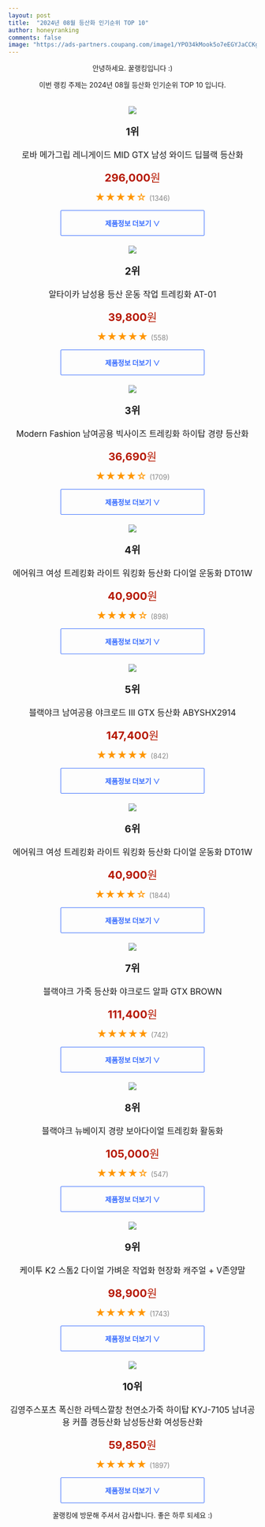 ```yaml
---
layout: post
title:  "2024년 08월 등산화 인기순위 TOP 10"
author: honeyranking
comments: false
image: "https://ads-partners.coupang.com/image1/YPO34kMook5o7eEGYJaCCKgruUNCJlqcSZnxS3L4ufa0t64SKD4OxSh_9kmXS78U44s-0xu_9c5bJaCy8qoXC_nni7GbZfPH8ZZUTj7JAM3Oc0uRf2xv6b-Lcs8m1rI1vQUTgmh2kwyUz4zyseUjCM56N4ni6uH9bXhKxHLoD-GfJ5dIMphDD1AMyhDXCoqGvaT-mDqGKY1On4y68qmhQ_uaCeaM2aClnnHkYVfSGmhIJ8zdzLFlbL45IptCkoqDQ6dCeDAM9iTg6qNhqBIxA_qGP2VGR4WQijwdTJ5wd70h1Omp2KkvkSLmF5ML0g=="
---
```

<p style="text-align: center;">안녕하세요. 꿀랭킹입니다 :)</p>
<p style="text-align: center;">이번 랭킹 주제는 2024년 08월 등산화 인기순위 TOP 10 입니다.</p><center><img src="https://ads-partners.coupang.com/image1/YPO34kMook5o7eEGYJaCCKgruUNCJlqcSZnxS3L4ufa0t64SKD4OxSh_9kmXS78U44s-0xu_9c5bJaCy8qoXC_nni7GbZfPH8ZZUTj7JAM3Oc0uRf2xv6b-Lcs8m1rI1vQUTgmh2kwyUz4zyseUjCM56N4ni6uH9bXhKxHLoD-GfJ5dIMphDD1AMyhDXCoqGvaT-mDqGKY1On4y68qmhQ_uaCeaM2aClnnHkYVfSGmhIJ8zdzLFlbL45IptCkoqDQ6dCeDAM9iTg6qNhqBIxA_qGP2VGR4WQijwdTJ5wd70h1Omp2KkvkSLmF5ML0g==" style="margin-top:20px" /></center><p style="text-align: center; font-size: 20px"><b>1위</b></p><p style="text-align: center; font-size: 17px">로바 메가그립 레니게이드 MID GTX 남성 와이드 딥블랙 등산화</p><p style="text-align: center;"><span style="color: #b61800; font-size: 22px;"><b>296,000</b>원</span></p><p style="text-align: center;"><span style="color: #ff9600; font-size: 20px;">★★★★☆ </span><span style="color: #878787;">(1346)</span></p><center><a href="https://link.coupang.com/re/AFFSDP?lptag=AF3899140&subid=honeyrank&pageKey=7360979293&itemId=18964730028&vendorItemId=86090540639&traceid=V0-153-d6a8bb04720ab015&clickBeacon=7d1db530-56ab-11ef-8d01-b04e532b14a4%7E3&requestid=20240810090000915036465985&token=31850C%7CMIXED"><div style="font-size: 14px; display: inline-block; padding: 15px 90px; color: #346aff; border-radius: 2px; border: 1px solid #346aff; cursor: pointer;"><b>제품정보 더보기 &or;</b></div></a></center><center><img src="https://ads-partners.coupang.com/image1/uOUvcPNDchhJQApcuG4bvpX9qIaTbHJVIWjqM_zagxj4D2MB_2670Dte2MTG-rm0xUi19llsF0RAjqCGRB9feWVBUP9UcN1Qh6P953gMpzyhTizRqdmAO_guzLvc_RtTIwsCnAnsrlXJyNsKM8RoMzzmRXp11Ie1jCmxMkeM51Zaxw76xSOqo81-oXg8qSIiSL2JCMQjsEnZI_oYVerYZ0OzMw8ofTpNXYKtnhSjawd2rPMzEAV2Kz_dqvRsrCFfl7TK2MP2wLdYQzd9Vnk19JO4GtAudn_LL6o=" style="margin-top:20px" /></center><p style="text-align: center; font-size: 20px"><b>2위</b></p><p style="text-align: center; font-size: 17px">알타이카 남성용 등산 운동 작업 트레킹화 AT-01</p><p style="text-align: center;"><span style="color: #b61800; font-size: 22px;"><b>39,800</b>원</span></p><p style="text-align: center;"><span style="color: #ff9600; font-size: 20px;">★★★★★ </span><span style="color: #878787;">(558)</span></p><center><a href="https://link.coupang.com/re/AFFSDP?lptag=AF3899140&subid=honeyrank&pageKey=1105280628&itemId=2066507035&vendorItemId=70065687481&traceid=V0-153-7aeff4e663b0b616&requestid=20240810090000915036465985&token=31850C%7CMIXED"><div style="font-size: 14px; display: inline-block; padding: 15px 90px; color: #346aff; border-radius: 2px; border: 1px solid #346aff; cursor: pointer;"><b>제품정보 더보기 &or;</b></div></a></center><center><img src="https://ads-partners.coupang.com/image1/2YEgm_vtYuLC8jAG2bKc4ZHYoSbQXs4ld99bqlqMAIWx2sel8SlHcZ1znlBk_2XEhxgHavD5l7q08aKTq4k0FdMe7yM3Unu5YwMqRjb76f6u-Q2pDS23fQRHBFurXJoBecgaVBOeVtI0It2ZDW_w5xTBWF4VWmfu3kSLO_fzU1hkhOMNJIRnNnMFTyB7oDedr5FPrH-2DwuRZ6t8QIZdCLSv07Uid-BlvhPSecdODl3SsWmJCg93T-_LfndV8F1Ta5kpmqNtgflIAGAndqyn4IJSnliBHJuC_vJZd1NaSpp7lmVDQXnzJEy3tw==" style="margin-top:20px" /></center><p style="text-align: center; font-size: 20px"><b>3위</b></p><p style="text-align: center; font-size: 17px">Modern Fashion 남여공용 빅사이즈 트레킹화 하이탑 경량 등산화</p><p style="text-align: center;"><span style="color: #b61800; font-size: 22px;"><b>36,690</b>원</span></p><p style="text-align: center;"><span style="color: #ff9600; font-size: 20px;">★★★★☆ </span><span style="color: #878787;">(1709)</span></p><center><a href="https://link.coupang.com/re/AFFSDP?lptag=AF3899140&subid=honeyrank&pageKey=7907769495&itemId=21691080306&vendorItemId=89533302127&traceid=V0-153-6cd508239fb48cbe&requestid=20240810090000915036465985&token=31850C%7CMIXED"><div style="font-size: 14px; display: inline-block; padding: 15px 90px; color: #346aff; border-radius: 2px; border: 1px solid #346aff; cursor: pointer;"><b>제품정보 더보기 &or;</b></div></a></center><center><img src="https://ads-partners.coupang.com/image1/scL8bVFpBtHZ6Tk3sQFFK7uY3b3RuLCA67SD2colavNYp3qSSPS_HZ_V_vWBDyrCpseNHvlYh2UtgV4Ydpe6bxKmbXlEmWLlKiCweQ4QVItDdw6FxQV3PBkNi0uAQNqmgBic4sm5f-QsVVthOi6jRP2IhAsvS-7xPArCf95PZBV48QGo8C3ecjVEBo45-GLj56wEtYVgEJHLc6wT-ADxrH3gJyBbN44JqtDgfQzPHr3FyiWQByPrXtxsQ8p22-FSvHj3d0RdRuU1PBnV-qpTU1nSRxo4RN4arIR-vl6YpJbgkI9LmbIU2EVJ1gU3oA==" style="margin-top:20px" /></center><p style="text-align: center; font-size: 20px"><b>4위</b></p><p style="text-align: center; font-size: 17px">에어워크 여성 트레킹화 라이트 워킹화 등산화 다이얼 운동화 DT01W</p><p style="text-align: center;"><span style="color: #b61800; font-size: 22px;"><b>40,900</b>원</span></p><p style="text-align: center;"><span style="color: #ff9600; font-size: 20px;">★★★★☆ </span><span style="color: #878787;">(898)</span></p><center><a href="https://link.coupang.com/re/AFFSDP?lptag=AF3899140&subid=honeyrank&pageKey=7595199516&itemId=20078807937&vendorItemId=87186148334&traceid=V0-153-2064bf11b38b8cd1&clickBeacon=7d1db530-56ab-11ef-9b36-2c60ea4f9288%7E3&requestid=20240810090000915036465985&token=31850C%7CMIXED"><div style="font-size: 14px; display: inline-block; padding: 15px 90px; color: #346aff; border-radius: 2px; border: 1px solid #346aff; cursor: pointer;"><b>제품정보 더보기 &or;</b></div></a></center><center><img src="https://ads-partners.coupang.com/image1/kSHv0-9lMopUIbrMkXT9vRplJFwWoATMmkzeo5qP6K5SccH9lKJQMhOxjyDRvR2cF3xUsyesWsYV4pa8gcSB_4C3ib54cFHMeh04pnTEXkNEbsUhcioZ08m2R_OpchEFGRauM0zyTr4Q2jiSN396d939aEHW6fNmsuVbI_KcVotdeQsx7q_r1d7DwgKP3n2oxuaonUJ1WHv3T3hISZzXemJsH3kP98waLCpDfa4SNhfSbKi4iqFmiruywADi8AL6cPArf0kJsAYCiRIt-mFsxVrtFh6VEV4f_FfqxcxpBSRaO2lP29QJpPLhOw==" style="margin-top:20px" /></center><p style="text-align: center; font-size: 20px"><b>5위</b></p><p style="text-align: center; font-size: 17px">블랙야크 남여공용 야크로드 III GTX 등산화 ABYSHX2914</p><p style="text-align: center;"><span style="color: #b61800; font-size: 22px;"><b>147,400</b>원</span></p><p style="text-align: center;"><span style="color: #ff9600; font-size: 20px;">★★★★★ </span><span style="color: #878787;">(842)</span></p><center><a href="https://link.coupang.com/re/AFFSDP?lptag=AF3899140&subid=honeyrank&pageKey=7123902400&itemId=13023983249&vendorItemId=85480438686&traceid=V0-153-41a00a49f1db9949&requestid=20240810090000915036465985&token=31850C%7CMIXED"><div style="font-size: 14px; display: inline-block; padding: 15px 90px; color: #346aff; border-radius: 2px; border: 1px solid #346aff; cursor: pointer;"><b>제품정보 더보기 &or;</b></div></a></center><center><img src="https://ads-partners.coupang.com/image1/ckSwt3PwnZEYaUrXco2xhBYwV7aSptAyu09Ef8Qj7sUGeWaU1NZ_4XtoHbtxfX_ujejr4d7zg1VX5BH-UJaFm5PO3XWlI2yCzEUDaRpkJDrEV48U1AERDxq1z8WBUeMTHX3brrFuAtwBPvhVd8m581O4Dq_JeZQuGO23FoffV_24dTW3Z2iTXCZYPL_AZBRdbr_fd9A47MwfjVkUWcjzFx7Fpgn7dqoMkKV7GlMpO8mD4PpkXVyyWIGJDNPsDDnjiKdLyQEtSvj3C-VHA4T3eW5_c9GvVCEPPWTKyIkpkslVhFpJ5xgHVY6g-zcC4v4=" style="margin-top:20px" /></center><p style="text-align: center; font-size: 20px"><b>6위</b></p><p style="text-align: center; font-size: 17px">에어워크 여성 트레킹화 라이트 워킹화 등산화 다이얼 운동화 DT01W</p><p style="text-align: center;"><span style="color: #b61800; font-size: 22px;"><b>40,900</b>원</span></p><p style="text-align: center;"><span style="color: #ff9600; font-size: 20px;">★★★★☆ </span><span style="color: #878787;">(1844)</span></p><center><a href="https://link.coupang.com/re/AFFSDP?lptag=AF3899140&subid=honeyrank&pageKey=7595199516&itemId=20078807929&vendorItemId=87186148138&traceid=V0-153-2064bf11b38b8cd1&clickBeacon=7d1ddc40-56ab-11ef-a5f3-a3b29e13ad7f%7E3&requestid=20240810090000915036465985&token=31850C%7CMIXED"><div style="font-size: 14px; display: inline-block; padding: 15px 90px; color: #346aff; border-radius: 2px; border: 1px solid #346aff; cursor: pointer;"><b>제품정보 더보기 &or;</b></div></a></center><center><img src="https://ads-partners.coupang.com/image1/1AJR8nsM-H_YPEHZ1ISyf9p8vPmfYh0ijqHEDd7QbdRvZyTVWIfnLEl6IBI8d782d-FFXz0VfHYbZps0n_rBQwvYTPlZQoNjCwIwHAhZM2hr_fhlEQ0OBed_KcTZeKrugXFIIG6yYN7sUMZ9bC80e-l2gQo33EbzyXzcyoKeRVS258EIV4QWvR1FgZfZCgZnORKb-RobpZpd8GghwgkA_qPE4ErUjpXhh7P5VZ7sWwVjS-ZfzU0V6Xl5FtoPj0vauHNRkWIpAbrOVFyoc8pY0tF2RbN6gIWl1HC3tQ5Ex9VyYcEUakJy99c=" style="margin-top:20px" /></center><p style="text-align: center; font-size: 20px"><b>7위</b></p><p style="text-align: center; font-size: 17px">블랙야크 가죽 등산화 야크로드 알파 GTX BROWN</p><p style="text-align: center;"><span style="color: #b61800; font-size: 22px;"><b>111,400</b>원</span></p><p style="text-align: center;"><span style="color: #ff9600; font-size: 20px;">★★★★★ </span><span style="color: #878787;">(742)</span></p><center><a href="https://link.coupang.com/re/AFFSDP?lptag=AF3899140&subid=honeyrank&pageKey=7682351650&itemId=16643281678&vendorItemId=85113405113&traceid=V0-153-c9cf5406a0c76dbf&requestid=20240810090000915036465985&token=31850C%7CMIXED"><div style="font-size: 14px; display: inline-block; padding: 15px 90px; color: #346aff; border-radius: 2px; border: 1px solid #346aff; cursor: pointer;"><b>제품정보 더보기 &or;</b></div></a></center><center><img src="https://ads-partners.coupang.com/image1/yc-bwJGHYEzLLAWvyQPEh6LiWmQ1PPsrEmUAVmesQfeWwTpsP5ATtOfN7LcMLKlJF3vuvLHnlzbcnWkyBqbXR1UiLPiJ2C4R42PBM44KHL_H-VZB8DBAknlAMo9Rsl2OD3Ufh4rmOA98yuyGfALRW_5xU-F1s9clUgOH8qusaTeDLLU3VA65NY8KXJLtFVr1O2YcxK4CRzolB-olLIFmackUEY-NQqAjBmig_gsuGUOPHQGGb8VaDYXJt3foFXAsEQo91rKQeDK8JyQrszr6nfEeo8X13znsYAQGJfYnHQ7N5GIJv0cbhklYmfiKb0A=" style="margin-top:20px" /></center><p style="text-align: center; font-size: 20px"><b>8위</b></p><p style="text-align: center; font-size: 17px">블랙야크 뉴베이지 경량 보아다이얼 트레킹화 활동화</p><p style="text-align: center;"><span style="color: #b61800; font-size: 22px;"><b>105,000</b>원</span></p><p style="text-align: center;"><span style="color: #ff9600; font-size: 20px;">★★★★☆ </span><span style="color: #878787;">(547)</span></p><center><a href="https://link.coupang.com/re/AFFSDP?lptag=AF3899140&subid=honeyrank&pageKey=8089776075&itemId=22845186666&vendorItemId=89879896267&traceid=V0-153-28cced9c154e40e0&clickBeacon=7d1ddc40-56ab-11ef-b183-f0c5b89ff2d3%7E3&requestid=20240810090000915036465985&token=31850C%7CMIXED"><div style="font-size: 14px; display: inline-block; padding: 15px 90px; color: #346aff; border-radius: 2px; border: 1px solid #346aff; cursor: pointer;"><b>제품정보 더보기 &or;</b></div></a></center><center><img src="https://ads-partners.coupang.com/image1/aEeXOiQQFKQv3FbDaEhvWlndmOc0yaP3rtP87YWtPLcmITXLeyo7MWNmiU64GnB_LLnvs4_6pmYHhhIbwBMg-xzAZXH0L_rLoL5-jXuVbzxGOP8GhlM1uEog2V51X9sd7jQ4-O1bipJXvbudqWTPws1d1zx4tmlAhIW5idgrz9gQZ3SpB4PFOetcghfCfa-2F3hyw33VRYDixlVr6yItgH2Siyd-7A2zKpcYGfEvG_V0r6YnapvxY0_KMnbtABWi4Ju_a7VKEj-iYKrJonrfeLJghpeKhpPKTeYn_O8pps5jIrqlIiLP7ogL" style="margin-top:20px" /></center><p style="text-align: center; font-size: 20px"><b>9위</b></p><p style="text-align: center; font-size: 17px">케이투 K2 스톰2 다이얼 가벼운 작업화 현장화 캐주얼 + V존양말</p><p style="text-align: center;"><span style="color: #b61800; font-size: 22px;"><b>98,900</b>원</span></p><p style="text-align: center;"><span style="color: #ff9600; font-size: 20px;">★★★★★ </span><span style="color: #878787;">(1743)</span></p><center><a href="https://link.coupang.com/re/AFFSDP?lptag=AF3899140&subid=honeyrank&pageKey=6602575701&itemId=14940608845&vendorItemId=82165431789&traceid=V0-153-ec2842f93f604380&requestid=20240810090000915036465985&token=31850C%7CMIXED"><div style="font-size: 14px; display: inline-block; padding: 15px 90px; color: #346aff; border-radius: 2px; border: 1px solid #346aff; cursor: pointer;"><b>제품정보 더보기 &or;</b></div></a></center><center><img src="https://ads-partners.coupang.com/image1/61iq_yDee0oHMgr06zf-MOd3oS5k0FAuEtd_TZN4Y-_G0XEgzjMy8V1T-GU4OchdBaMm-8owJ5pQ-2xfwVKHORdlypTzfdqX0uzdrrWr2oPhOqAOWWPAKTmqBYRXbWfaewaDF3nBvyzvbQz5nDk8wFczQakPOxUVpZxgT6prMj43bV6tKOOOx4ZyrWzBaBrK7q4HYyIAAP4VdxeJwyHCvDQP0ovNC460RBHol1YLPHfoTYHug1XVGw5p_t2-ZcLYAuBFrWiQlRfs6-9TBYu9XK6Rzdlwi2H25Vv2xHQDCQhXzfTA7xSpr3ZDcNjGXEnC" style="margin-top:20px" /></center><p style="text-align: center; font-size: 20px"><b>10위</b></p><p style="text-align: center; font-size: 17px">김영주스포츠 폭신한 라텍스깔창 천연소가죽 하이탑 KYJ-7105 남녀공용 커플 경등산화 남성등산화 여성등산화</p><p style="text-align: center;"><span style="color: #b61800; font-size: 22px;"><b>59,850</b>원</span></p><p style="text-align: center;"><span style="color: #ff9600; font-size: 20px;">★★★★★ </span><span style="color: #878787;">(1897)</span></p><center><a href="https://link.coupang.com/re/AFFSDP?lptag=AF3899140&subid=honeyrank&pageKey=6251049519&itemId=12671443505&vendorItemId=79938554463&traceid=V0-153-de7d623571aa8049&clickBeacon=7d1ddc40-56ab-11ef-8184-1442f5199f5d%7E3&requestid=20240810090000915036465985&token=31850C%7CMIXED"><div style="font-size: 14px; display: inline-block; padding: 15px 90px; color: #346aff; border-radius: 2px; border: 1px solid #346aff; cursor: pointer;"><b>제품정보 더보기 &or;</b></div></a></center><p style="text-align: center;">꿀랭킹에 방문해 주셔서 감사합니다. 좋은 하루 되세요 :)</p>